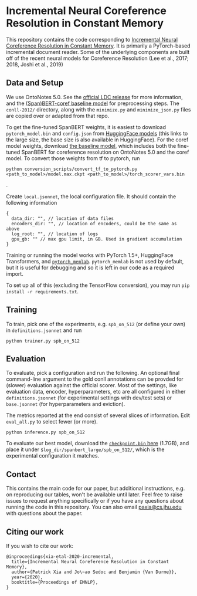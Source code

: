 # Incremental Neural Coreference Resolution in Constant Memory

This repository contains the code corresponding to [Incremental Neural Coreference Resolution in Constant Memory](https://arxiv.org/abs/2005.00128).
It is primarily a PyTorch-based incremental document reader. Some of the underlying components are built off of the recent neural models for Coreference Resolution (Lee et al., 2017; 2018, Joshi et al., 2019)

## Data and Setup

We use OntoNotes 5.0. See the [official LDC release](https://catalog.ldc.upenn.edu/LDC2013T19) for more information, and
the [(Span)BERT-coref baseline model](https://github.com/mandarjoshi90/coref) for preprocessing steps. The `conll-2012/`
directory, along with the `minimize.py` and `minimize_json.py` files are copied over or adapted from that repo.

To get the fine-tuned SpanBERT weights, it is easiest to download `pytorch_model.bin` and `config.json` from 
[HuggingFace models](https://huggingface.co/shtoshni/spanbert_coreference_large/blob/main/pytorch_model.bin) 
(this links to the large size, the base size is also available in HuggingFace). 
For the coref model weights, download [the baseline model](https://github.com/mandarjoshi90/coref), which includes both the fine-tuned SpanBERT 
for coreference resolution on OntoNotes 5.0 and the coref model. To convert those weights from tf to pytorch, run 

``python conversion_scripts/convert_tf_to_pytorch.py <path_to_model>/model.max.ckpt <path_to_model>/torch_scorer_vars.bin`` 

.

Create `local.jsonnet`, the local configuration file. It should contain the following information

```
{
  data_dir: "", // location of data files
  encoders_dir: "", // location of encoders, could be the same as above
  log_root: "", // location of logs
  gpu_gb: "" // max gpu limit, in GB. Used in gradient accumulation
}
```

Training or running the model works with PyTorch 1.5+, HuggingFace Transformers, and [`pytorch_memlab`](https://github.com/Stonesjtu/pytorch_memlab).
`pytorch_memlab` is not used by default, but it is useful for debugging and so it is left in our code as a required import.

To set up all of this (excluding the TensorFlow conversion), you may run `pip install -r requirements.txt`.

## Training

To train, pick one of the experiments, e.g. `spb_on_512` (or define your own) in `definitions.jsonnet` and run

```
python trainer.py spb_on_512
```

## Evaluation

To evaluate, pick a configuration and run the following. An optional final command-line argument to
the gold conll annotations can be provded for (slower) evaluation against the official scorer. Most of the settings,
like evaluation data, encoder, hyperparameters, etc are all configured in either `definitions.jsonnet` (for
experimental settings with dev/test sets) or `base.jsonnet` (for hyperparameters and eviction).

The metrics reported at the end consist of several slices of information. Edit `eval_all.py`
to select fewer (or more).

```
python inference.py spb_on_512
```

To evaluate our best model, download the [`checkpoint.bin` here](https://nlp.jhu.edu/incremental-coref/models/checkpoint.bin) (1.7GB),
and place it under `$log_dir/spanbert_large/spb_on_512/`, which is the experimental configuration it matches.


## Contact

This contains the main code for our paper, but additional instructions,
e.g. on reproducing our tables, won't be available until later. Feel
free to raise issues to request anything specifically or if you have
any questions about running the code in this repository. You can also
email paxia@cs.jhu.edu with questions about the paper.

## Citing our work

If you wish to cite our work:

```
@inproceedings{xia-etal-2020-incremental,
  title={Incremental Neural Coreference Resolution in Constant Memory},
  author={Patrick Xia and Jo\~ao Sedoc and Benjamin {Van Durme}},
  year={2020},
  booktitle={Proceedings of EMNLP},
}
```
